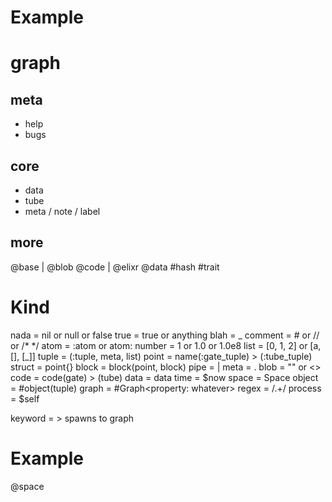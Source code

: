 # Example

# graph
## meta
- help
- bugs

## core
- data
- tube
- meta / note / label

## more
@base
|
@blob
@code
| @elixr
@data
#hash
#trait

# Kind
nada    = nil or null or false
true    = true or anything
blah    = _
comment = # or // or /* */
atom    = :atom or atom:
number  = 1 or 1.0 or 1.0e8
list    = [0, 1, 2] or [a, [], [_]]
tuple   = (:tuple, meta, list)
point   = name(:gate_tuple) > (:tube_tuple)
struct  = point{}
block   = block(point, block)
pipe    = |
meta    = .
blob    = "" or <<binary>>
code    = code(gate) > (tube)
data    = data
time    = $now
space   = Space
object  = #object(tuple)
graph   = #Graph<property: whatever>
regex   = /.+/
process = $self

keyword = <keyword> > spawns to graph


# Example

@space <message>



